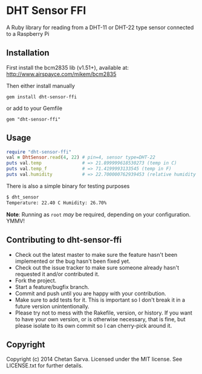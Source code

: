 # DHT Sensor FFI

A Ruby library for reading from a DHT-11 or DHT-22 type sensor connected to a Raspberry Pi

## Installation

First install the bcm2835 lib (v1.51+), available at:
http://www.airspayce.com/mikem/bcm2835

Then either install manually

```
gem install dht-sensor-ffi
```

or add to your Gemfile

```
gem "dht-sensor-ffi"
```

## Usage

```ruby
require "dht-sensor-ffi"
val = DhtSensor.read(4, 22) # pin=4, sensor type=DHT-22
puts val.temp               # => 21.899999618530273 (temp in C)
puts val.temp_f             # => 71.4199993133545 (temp in F)
puts val.humidity           # => 22.700000762939453 (relative humidity %)
```

There is also a simple binary for testing purposes

```bash
$ dht_sensor
Temperature: 22.40 C Humidity: 26.70%
```

**Note**: Running as `root` _may_ be required, depending on your configuration. YMMV!

## Contributing to dht-sensor-ffi

* Check out the latest master to make sure the feature hasn't been implemented or the bug hasn't been fixed yet.
* Check out the issue tracker to make sure someone already hasn't requested it and/or contributed it.
* Fork the project.
* Start a feature/bugfix branch.
* Commit and push until you are happy with your contribution.
* Make sure to add tests for it. This is important so I don't break it in a future version unintentionally.
* Please try not to mess with the Rakefile, version, or history. If you want to have your own version, or is otherwise necessary, that is fine, but please isolate to its own commit so I can cherry-pick around it.

## Copyright

Copyright (c) 2014 Chetan Sarva. Licensed under the MIT license. See LICENSE.txt for further details.
